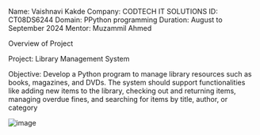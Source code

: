 Name: Vaishnavi Kakde
Company: CODTECH IT SOLUTIONS
ID: CT08DS6244
Domain: PPython programming
Duration: August to September 2024
Mentor: Muzammil Ahmed

Overview of Project

Project: Library Management System

Objective: Develop a Python program to manage library resources such as books,
magazines, and DVDs. The system should support functionalities like
adding new items to the library, checking out and returning items,
managing overdue fines, and searching for items by title, author, or
category

![image](https://github.com/user-attachments/assets/8b07b8a1-93fc-4275-9218-f83e8329ee08)

